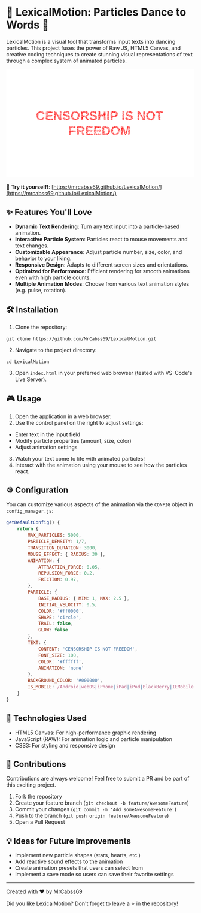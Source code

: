 # 🌟 LexicalMotion: Particles Dance to Words 🌟

LexicalMotion is a visual tool that transforms input texts into dancing particles. This project fuses the power of Raw JS, HTML5 Canvas, and creative coding techniques to create stunning visual representations of text through a complex system of animated particles.

![Visual Demo](demo.png)


🚀 **Try it yourself!**: [https://mrcabss69.github.io/LexicalMotion/](https://mrcabss69.github.io/LexicalMotion/)

## ✨ Features You'll Love

- **Dynamic Text Rendering**: Turn any text input into a particle-based animation.
- **Interactive Particle System**: Particles react to mouse movements and text changes.
- **Customizable Appearance**: Adjust particle number, size, color, and behavior to your liking.
- **Responsive Design**: Adapts to different screen sizes and orientations.
- **Optimized for Performance**: Efficient rendering for smooth animations even with high particle counts.
- **Multiple Animation Modes**: Choose from various text animation styles (e.g. pulse, rotation).

## 🛠️ Installation

1. Clone the repository:
```
git clone https://github.com/MrCabss69/LexicalMotion.git
```
2. Navigate to the project directory:
```
cd LexicalMotion
```
3. Open `index.html` in your preferred web browser (tested with VS-Code's Live Server).

## 🎮 Usage

1. Open the application in a web browser.
2. Use the control panel on the right to adjust settings:
- Enter text in the input field
- Modify particle properties (amount, size, color)
- Adjust animation settings
3. Watch your text come to life with animated particles!
4. Interact with the animation using your mouse to see how the particles react.

## ⚙️ Configuration

You can customize various aspects of the animation via the `CONFIG` object in `config_manager.js`:

```javascript
getDefaultConfig() {
    return {
        MAX_PARTICLES: 5000,
        PARTICLE_DENSITY: 1/7,
        TRANSITION_DURATION: 3000,
        MOUSE_EFFECT: { RADIUS: 30 },
        ANIMATION: {
            ATTRACTION_FORCE: 0.05,
            REPULSION_FORCE: 0.2,
            FRICTION: 0.97,
        },
        PARTICLE: {
            BASE_RADIUS: { MIN: 1, MAX: 2.5 },
            INITIAL_VELOCITY: 0.5,
            COLOR: '#ff0000',
            SHAPE: 'circle',
            TRAIL: false,
            GLOW: false
        },
        TEXT: {
            CONTENT: 'CENSORSHIP IS NOT FREEDOM',
            FONT_SIZE: 100,
            COLOR: '#ffffff',
            ANIMATION: 'none'
        },
        BACKGROUND_COLOR: '#000000',
        IS_MOBILE: /Android|webOS|iPhone|iPad|iPod|BlackBerry|IEMobile|Opera Mini/i.test(navigator.userAgent)
    }
}
```


## 🚀 Technologies Used

- HTML5 Canvas: For high-performance graphic rendering
- JavaScript (RAW): For animation logic and particle manipulation
- CSS3: For styling and responsive design

## 🤝 Contributions

Contributions are always welcome! Feel free to submit a PR and be part of this exciting project.

1. Fork the repository
2. Create your feature branch (`git checkout -b feature/AwesomeFeature`)
3. Commit your changes (`git commit -m 'Add someAwesomeFeature'`)
4. Push to the branch (`git push origin feature/AwesomeFeature`)
5. Open a Pull Request

## 💡 Ideas for Future Improvements

- Implement new particle shapes (stars, hearts, etc.)
- Add reactive sound effects to the animation
- Create animation presets that users can select from
- Implement a save mode so users can save their favorite settings

---

Created with ❤️ by [MrCabss69](https://github.com/MrCabss69)

Did you like LexicalMotion? Don't forget to leave a ⭐️ in the repository!